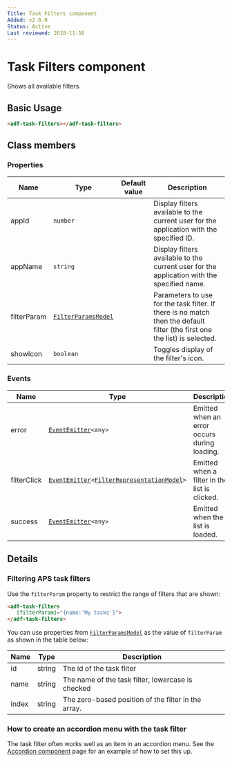 ```yaml
---
Title: Task Filters component
Added: v2.0.0
Status: Active
Last reviewed: 2018-11-16
---
```


# Task Filters component

Shows all available filters.

## Basic Usage

```html
<adf-task-filters></adf-task-filters>
```

## Class members

### Properties

| Name | Type | Default value | Description |
| ---- | ---- | ------------- | ----------- |
| appId | `number` |  | Display filters available to the current user for the application with the specified ID. |
| appName | `string` |  | Display filters available to the current user for the application with the specified name. |
| filterParam | [`FilterParamsModel`](../../lib/process-services/task-list/models/filter.model.ts) |  | Parameters to use for the task filter. If there is no match then the default filter (the first one the list) is selected. |
| showIcon | `boolean` |  | Toggles display of the filter's icon. |

### Events

| Name | Type | Description |
| ---- | ---- | ----------- |
| error | [`EventEmitter`](https://angular.io/api/core/EventEmitter)`<any>` | Emitted when an error occurs during loading. |
| filterClick | [`EventEmitter`](https://angular.io/api/core/EventEmitter)`<`[`FilterRepresentationModel`](../../lib/process-services/task-list/models/filter.model.ts)`>` | Emitted when a filter in the list is clicked. |
| success | [`EventEmitter`](https://angular.io/api/core/EventEmitter)`<any>` | Emitted when the list is loaded. |

## Details

### Filtering APS task filters

Use the `filterParam` property to restrict the range of filters that are shown:

```html
<adf-task-filters 
   [filterParam]="{name:'My tasks'}">
</adf-task-filters>
```

You can use properties from [`FilterParamsModel`](../../lib/process-services/task-list/models/filter.model.ts)
as the value of `filterParam` as shown in the table below:

| Name | Type | Description |
| ---- | ---- | ----------- |
| id | string | The id of the task filter |
| name | string | The name of the task filter, lowercase is checked |
| index | string | The zero-based position of the filter in the array. |

### How to create an accordion menu with the task filter

The task filter often works well as an item in an accordion menu. See the
[Accordion component](../core/accordion.component.md)
page for an example of how to set this up.
